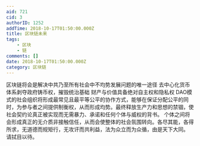 ```yaml
---
aid: 721
cid: 3
authorID: 1252
addTime: 2018-10-17T01:50:00.000Z
title: 区块链未来
tags:
    - 区块
    - 链
comments: []
date: 2018-10-17T01:50:00.000Z
category: 区块链
---
```


区块链将会是解决中共乃至所有社会中不均势发展问题的唯一途径 去中心化货币体系剥夺政府铸币权，摧毁统治基础 财产与价值具备绝对自主权和隐私权 DAO模式的社会组织将形成最常见且最平等公平的协作方式，能够在保证分配公平的同时，为参与者之间提供制衡权，从而形成均势。最终释放生产力和思想的禁锢，使社会契约论真正被实现而无需暴力、承诺和任何个体与威权的背书。 个体之间将会形成真正的无介质非接触信任，从而会使整体的社会氛围转向。各尽其能，各得所求，无道德而规矩行，无攻讦而共利益，法为众立而为众循，由是天下大同。 请拭目以待。
